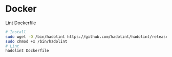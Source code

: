 # Docker

Lint Dockerfile

```bash
# Install
sudo wget -O /bin/hadolint https://github.com/hadolint/hadolint/releases/download/v1.17.5/hadolint-Linux-x86_64
sudo chmod +x /bin/hadolint
# Lint
hadolint Dockerfile
```
